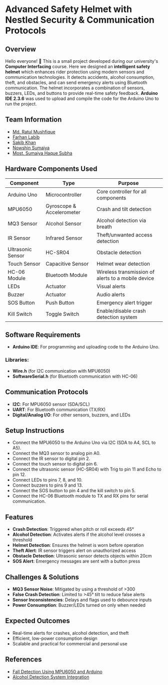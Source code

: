 # Advanced Safety Helmet with Nestled Security & Communication Protocols

## Overview

Hello everyone! 👋 This is a small project developed during our university's **Computer Interfacing** course. Here we designed an **intelligent safety helmet** which enhances rider protection using modern sensors and communication technologies. It detects accidents, alcohol consumption, theft, and obstacles, and can send emergency alerts using Bluetooth communication. The helmet incorporates a combination of sensors, buzzers, LEDs, and buttons to provide real-time safety feedback. **Arduino IDE 2.3.6** was used to upload and compile the code for the Arduino Uno to run the project.

## Team Information

- [Md. Ratul Mushfique](https://www.facebook.com/ratul.mushfique/)
- [Farhan Labib](https://www.facebook.com/farhan.labib.913175)
- [Sakib Khan](https://www.facebook.com/shakib.parvez13)
- [Nowshin Sumaiya](https://www.facebook.com/nowshin.sumaiya.yen)
- [Most. Sumaiya Haque Subha](https://www.facebook.com/sumaiya.haque.subah)

## Hardware Components Used

| Component           | Type                      | Purpose                                               |
|---------------------|---------------------------|--------------------------------------------------------|
| Arduino Uno         | Microcontroller           | Core controller for all components                     |
| MPU6050             | Gyroscope & Accelerometer | Crash and tilt detection                               |
| MQ3 Sensor          | Alcohol Sensor            | Alcohol detection via breath                           |
| IR Sensor           | Infrared Sensor           | Theft/unwanted access detection                        |
| Ultrasonic Sensor   | HC-SR04                   | Obstacle detection                                     |
| Touch Sensor        | Capacitive Sensor         | Helmet wear detection                                  |
| HC-06 Module        | Bluetooth Module          | Wireless transmission of alerts to a mobile device     |
| LEDs                | Actuator                  | Visual alerts                                          |
| Buzzer              | Actuator                  | Audio alerts                                           |
| SOS Button          | Push Button               | Emergency alert trigger                                |
| Kill Switch         | Toggle Switch             | Enable/disable crash detection system                  |


## Software Requirements

- **Arduino IDE**: For programming and uploading code to the Arduino Uno.
### Libraries:
- **Wire.h** (for I2C communication with MPU6050)
- **SoftwareSerial.h** (for Bluetooth communication with HC-06)

## Communication Protocols

- **I2C**: For MPU6050 sensor (SDA/SCL)
- **UART**: For Bluetooth communication (TX/RX)
- **Digital/Analog I/O**: For other sensors, buzzers, and LEDs

## Setup Instructions

- Connect the MPU6050 to the Arduino Uno via I2C (SDA to A4, SCL to A5).
- Connect the MQ3 sensor to analog pin A0.
- Connect the IR sensor to digital pin 2.
- Connect the touch sensor to digital pin 6.
- Connect the ultrasonic sensor (HC-SR04) with Trig to pin 11 and Echo to pin 12.
- Connect LEDs to pins 7, 8, and 10.
- Connect buzzers to pins 9 and 13.
- Connect the SOS button to pin 4 and the kill switch to pin 5.
- Connect the HC-06 Bluetooth module to TX and RX pins for serial communication.

## Features

- **Crash Detection**: Triggered when pitch or roll exceeds 45°
- **Alcohol Detection**: Activates alerts if the alcohol level crosses a threshold
- **Helmet Detection**: Ensures the helmet is worn before operation
- **Theft Alert**: IR sensor triggers alert on unauthorized access
- **Obstacle Detection**: Ultrasonic sensor detects objects within 20cm
- **SOS Alert**: Emergency messages are sent with a button press

## Challenges & Solutions

- **MQ3 Sensor Noise**: Mitigated by using a threshold of >300
- **False Crash Detection**: Limited to >45° tilt to reduce false alerts
- **Sensor Inconsistencies**: Delays and flags used to debounce inputs
- **Power Consumption**: Buzzer/LEDs turned on only when needed

## Expected Outcomes

- Real-time alerts for crashes, alcohol detection, and theft
- Efficient, low-power consumption design
- Scalable and practical for commercial and personal use

## References

- [Fall Detection Using MPU6050 and Arduino](https://www.researchgate.net/publication/303404955_Design_and_Implementation_of_Fall_Detection_System_Using_MPU6050_Arduino)
- [Alcohol Detection System Integration](https://www.researchgate.net/publication/386234301_Deployment_of_Alcohol_Detection_System_in_the_Operations_of_Mechanical_Systems)
